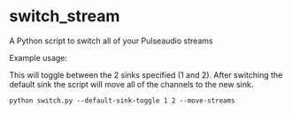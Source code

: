 # switch_stream
A Python script to switch all of your Pulseaudio streams 


Example usage:

This will toggle between the 2 sinks specified (1 and 2). After switching the default sink the script will move all of the channels to the new sink. 
```
python switch.py --default-sink-toggle 1 2 --move-streams
```

